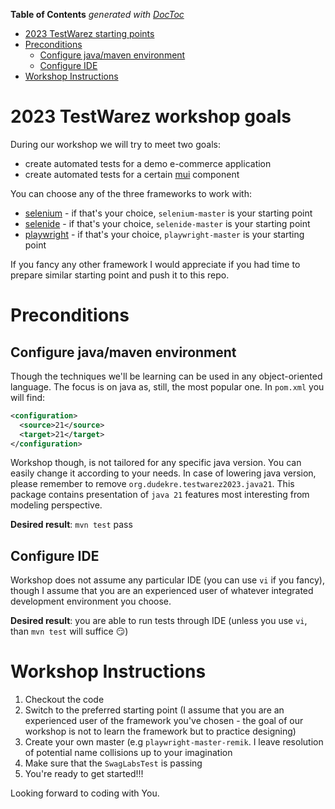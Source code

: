<!-- START doctoc generated TOC please keep comment here to allow auto update -->
<!-- DON'T EDIT THIS SECTION, INSTEAD RE-RUN doctoc TO UPDATE -->
**Table of Contents**  *generated with [DocToc](https://github.com/thlorenz/doctoc)*

- [2023 TestWarez starting points](#2023-testwarez-starting-points)
- [Preconditions](#preconditions)
  - [Configure java/maven environment](#configure-javamaven-environment)
  - [Configure IDE](#configure-ide)
- [Workshop Instructions](#workshop-instructions)

<!-- END doctoc generated TOC please keep comment here to allow auto update -->

# 2023 TestWarez workshop goals
During our workshop we will try to meet two goals:
* create automated tests for a demo e-commerce application
* create automated tests for a certain [mui](https://mui.com/material-ui/getting-started/) component 

You can choose any of the three frameworks to work with:
* [selenium](https://www.selenium.dev/) - if that's your choice, `selenium-master` is your starting point
* [selenide](https://selenide.org/) - if that's your choice, `selenide-master` is your starting point
* [playwright](https://playwright.dev/java/) - if that's your choice, `playwright-master` is your starting point

If you fancy any other framework I would appreciate if you had time to prepare similar starting point and push it to this repo.

# Preconditions

## Configure java/maven environment
Though the techniques we'll be learning can be used in any object-oriented language. The focus is on java as, still, the most popular one.
In `pom.xml` you will find:
```xml
<configuration>
  <source>21</source>
  <target>21</target>
</configuration>
```
Workshop though, is not tailored for any specific java version. You can easily change it according to your needs.
In case of lowering java version, please remember to remove `org.dudekre.testwarez2023.java21`. This package contains
presentation of `java 21` features most interesting from modeling perspective.

**Desired result**: `mvn test` pass

## Configure IDE
Workshop does not assume any particular IDE (you can use `vi` if you fancy), though I assume that you are an experienced
user of whatever integrated development environment you choose.

**Desired result**: you are able to run tests through IDE (unless you use `vi`, than `mvn test` will suffice :smirk:)

# Workshop Instructions
1. Checkout the code
2. Switch to the preferred starting point (I assume that you are an experienced user of the framework you've chosen - 
   the goal of our workshop is not to learn the framework but to practice designing)
3. Create your own master (e.g `playwright-master-remik`. I leave resolution of potential name collisions up to your imagination
4. Make sure that the `SwagLabsTest` is passing
5. You're ready to get started!!!

Looking forward to coding with You.
